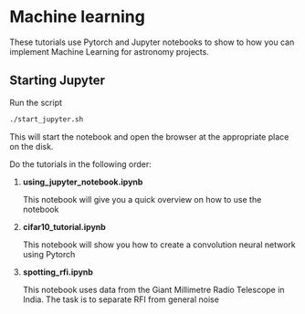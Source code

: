 # Machine learning

These tutorials use Pytorch and Jupyter notebooks to show to how you can implement Machine Learning for astronomy projects.

## Starting Jupyter

Run the script
```bash
./start_jupyter.sh
```

This will start the notebook and open the browser at the appropriate place on the disk.

Do the tutorials in the following order:

1. **using_jupyter_notebook.ipynb**

   This notebook will give you a quick overview on how to use the notebook
   
2. **cifar10_tutorial.ipynb**

   This notebook will show you how to create a convolution neural network using Pytorch
   
3. **spotting_rfi.ipynb**

   This notebook uses data from the Giant Millimetre Radio Telescope in India.
   The task is to separate RFI from general noise 
